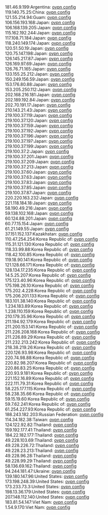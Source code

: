 181.46.9.199:Argentina: [ovpn config](vpn/181_46_9_199.ovpn)  
119.140.75.25:China: [ovpn config](vpn/119_140_75_25.ovpn)  
121.55.214.94:Guam: [ovpn config](vpn/121_55_214_94.ovpn)  
106.156.193.168:Japan: [ovpn config](vpn/106_156_193_168.ovpn)  
106.168.139.205:Japan: [ovpn config](vpn/106_168_139_205.ovpn)  
115.162.192.244:Japan: [ovpn config](vpn/115_162_192_244.ovpn)  
117.108.71.184:Japan: [ovpn config](vpn/117_108_71_184.ovpn)  
118.240.149.174:Japan: [ovpn config](vpn/118_240_149_174.ovpn)  
120.51.50.19:Japan: [ovpn config](vpn/120_51_50_19.ovpn)  
120.75.147.198:Japan: [ovpn config](vpn/120_75_147_198.ovpn)  
126.145.217.87:Japan: [ovpn config](vpn/126_145_217_87.ovpn)  
126.169.97.69:Japan: [ovpn config](vpn/126_169_97_69.ovpn)  
126.76.71.165:Japan: [ovpn config](vpn/126_76_71_165.ovpn)  
133.155.25.212:Japan: [ovpn config](vpn/133_155_25_212.ovpn)  
150.249.156.59:Japan: [ovpn config](vpn/150_249_156_59.ovpn)  
153.176.80.88:Japan: [ovpn config](vpn/153_176_80_88.ovpn)  
153.205.250.112:Japan: [ovpn config](vpn/153_205_250_112.ovpn)  
202.168.216.181:Japan: [ovpn config](vpn/202_168_216_181.ovpn)  
202.189.192.84:Japan: [ovpn config](vpn/202_189_192_84.ovpn)  
202.70.191.17:Japan: [ovpn config](vpn/202_70_191_17.ovpn)  
210.143.21.43:Japan: [ovpn config](vpn/210_143_21_43.ovpn)  
219.100.37.119:Japan: [ovpn config](vpn/219_100_37_119.ovpn)  
219.100.37.120:Japan: [ovpn config](vpn/219_100_37_120.ovpn)  
219.100.37.159:Japan: [ovpn config](vpn/219_100_37_159.ovpn)  
219.100.37.192:Japan: [ovpn config](vpn/219_100_37_192.ovpn)  
219.100.37.196:Japan: [ovpn config](vpn/219_100_37_196.ovpn)  
219.100.37.197:Japan: [ovpn config](vpn/219_100_37_197.ovpn)  
219.100.37.199:Japan: [ovpn config](vpn/219_100_37_199.ovpn)  
219.100.37.2:Japan: [ovpn config](vpn/219_100_37_2.ovpn)  
219.100.37.201:Japan: [ovpn config](vpn/219_100_37_201.ovpn)  
219.100.37.209:Japan: [ovpn config](vpn/219_100_37_209.ovpn)  
219.100.37.213:Japan: [ovpn config](vpn/219_100_37_213.ovpn)  
219.100.37.60:Japan: [ovpn config](vpn/219_100_37_60.ovpn)  
219.100.37.63:Japan: [ovpn config](vpn/219_100_37_63.ovpn)  
219.100.37.83:Japan: [ovpn config](vpn/219_100_37_83.ovpn)  
219.100.37.85:Japan: [ovpn config](vpn/219_100_37_85.ovpn)  
219.100.37.87:Japan: [ovpn config](vpn/219_100_37_87.ovpn)  
220.220.163.232:Japan: [ovpn config](vpn/220_220_163_232.ovpn)  
221.118.184.18:Japan: [ovpn config](vpn/221_118_184_18.ovpn)  
58.190.49.216:Japan: [ovpn config](vpn/58_190_49_216.ovpn)  
59.138.102.168:Japan: [ovpn config](vpn/59_138_102_168.ovpn)  
60.124.88.201:Japan: [ovpn config](vpn/60_124_88_201.ovpn)  
60.77.15.154:Japan: [ovpn config](vpn/60_77_15_154.ovpn)  
61.21.149.55:Japan: [ovpn config](vpn/61_21_149_55.ovpn)  
37.151.152.137:Kazakhstan: [ovpn config](vpn/37_151_152_137.ovpn)  
110.47.254.254:Korea Republic of: [ovpn config](vpn/110_47_254_254.ovpn)  
115.31.121.130:Korea Republic of: [ovpn config](vpn/115_31_121_130.ovpn)  
118.33.99.88:Korea Republic of: [ovpn config](vpn/118_33_99_88.ovpn)  
118.42.100.85:Korea Republic of: [ovpn config](vpn/118_42_100_85.ovpn)  
119.18.90.141:Korea Republic of: [ovpn config](vpn/119_18_90_141.ovpn)  
121.128.66.171:Korea Republic of: [ovpn config](vpn/121_128_66_171.ovpn)  
128.134.17.235:Korea Republic of: [ovpn config](vpn/128_134_17_235.ovpn)  
14.5.25.207:Korea Republic of: [ovpn config](vpn/14_5_25_207.ovpn)  
175.123.40.96:Korea Republic of: [ovpn config](vpn/175_123_40_96.ovpn)  
175.198.26.10:Korea Republic of: [ovpn config](vpn/175_198_26_10.ovpn)  
175.202.4.228:Korea Republic of: [ovpn config](vpn/175_202_4_228.ovpn)  
175.206.201.133:Korea Republic of: [ovpn config](vpn/175_206_201_133.ovpn)  
183.101.38.140:Korea Republic of: [ovpn config](vpn/183_101_38_140.ovpn)  
1.234.183.89:Korea Republic of: [ovpn config](vpn/1_234_183_89.ovpn)  
1.238.110.159:Korea Republic of: [ovpn config](vpn/1_238_110_159.ovpn)  
210.179.35.96:Korea Republic of: [ovpn config](vpn/210_179_35_96.ovpn)  
211.194.92.179:Korea Republic of: [ovpn config](vpn/211_194_92_179.ovpn)  
211.200.153.141:Korea Republic of: [ovpn config](vpn/211_200_153_141.ovpn)  
211.226.208.168:Korea Republic of: [ovpn config](vpn/211_226_208_168.ovpn)  
211.226.89.29:Korea Republic of: [ovpn config](vpn/211_226_89_29.ovpn)  
211.232.213.242:Korea Republic of: [ovpn config](vpn/211_232_213_242.ovpn)  
218.38.219.26:Korea Republic of: [ovpn config](vpn/218_38_219_26.ovpn)  
220.126.93.98:Korea Republic of: [ovpn config](vpn/220_126_93_98.ovpn)  
220.74.98.88:Korea Republic of: [ovpn config](vpn/220_74_98_88.ovpn)  
220.82.98.207:Korea Republic of: [ovpn config](vpn/220_82_98_207.ovpn)  
220.86.83.25:Korea Republic of: [ovpn config](vpn/220_86_83_25.ovpn)  
220.93.9.181:Korea Republic of: [ovpn config](vpn/220_93_9_181.ovpn)  
221.152.16.89:Korea Republic of: [ovpn config](vpn/221_152_16_89.ovpn)  
222.111.79.31:Korea Republic of: [ovpn config](vpn/222_111_79_31.ovpn)  
58.225.177.115:Korea Republic of: [ovpn config](vpn/58_225_177_115.ovpn)  
58.238.35.66:Korea Republic of: [ovpn config](vpn/58_238_35_66.ovpn)  
59.15.19.60:Korea Republic of: [ovpn config](vpn/59_15_19_60.ovpn)  
59.7.62.241:Korea Republic of: [ovpn config](vpn/59_7_62_241.ovpn)  
61.254.227.93:Korea Republic of: [ovpn config](vpn/61_254_227_93.ovpn)  
188.243.182.203:Russian Federation: [ovpn config](vpn/188_243_182_203.ovpn)  
114.34.182.38:Taiwan: [ovpn config](vpn/114_34_182_38.ovpn)  
124.122.92.82:Thailand: [ovpn config](vpn/124_122_92_82.ovpn)  
159.192.177.41:Thailand: [ovpn config](vpn/159_192_177_41.ovpn)  
184.22.182.177:Thailand: [ovpn config](vpn/184_22_182_177.ovpn)  
49.228.103.69:Thailand: [ovpn config](vpn/49_228_103_69.ovpn)  
49.228.226.72:Thailand: [ovpn config](vpn/49_228_226_72.ovpn)  
49.228.23.213:Thailand: [ovpn config](vpn/49_228_23_213.ovpn)  
49.228.96.28:Thailand: [ovpn config](vpn/49_228_96_28.ovpn)  
49.228.99.29:Thailand: [ovpn config](vpn/49_228_99_29.ovpn)  
58.136.69.162:Thailand: [ovpn config](vpn/58_136_69_162.ovpn)  
94.244.181.47:Ukraine: [ovpn config](vpn/94_244_181_47.ovpn)  
139.180.147.96:United States: [ovpn config](vpn/139_180_147_96.ovpn)  
173.198.248.39:United States: [ovpn config](vpn/173_198_248_39.ovpn)  
173.233.73.3:United States: [ovpn config](vpn/173_233_73_3.ovpn)  
198.13.36.179:United States: [ovpn config](vpn/198_13_36_179.ovpn)  
207.148.112.140:United States: [ovpn config](vpn/207_148_112_140.ovpn)  
183.81.54.147:Viet Nam: [ovpn config](vpn/183_81_54_147.ovpn)  
1.54.9.170:Viet Nam: [ovpn config](vpn/1_54_9_170.ovpn)  
